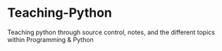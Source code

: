 # Teaching-Python
Teaching python through source control, notes, and the different topics within Programming &amp; Python
